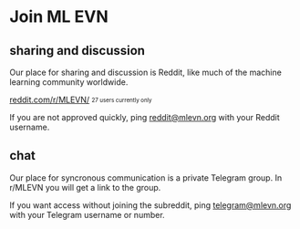 # Join ML EVN


## <i class="fab fa-reddit"></i> sharing and discussion

Our place for sharing and discussion is Reddit, like much of the machine learning community worldwide.

[reddit.com/r/MLEVN/](https://www.reddit.com/r/MLEVN/) <sub><sup>27 users currently only</sup></sub>

If you are not approved quickly, ping reddit@mlevn.org with your Reddit username.

## <i class="fab fa-telegram"></i> chat 
Our place for syncronous communication is a private Telegram group.  In r/MLEVN you will get a link to the group.  

If you want access without joining the subreddit, ping telegram@mlevn.org with your Telegram username or number.
